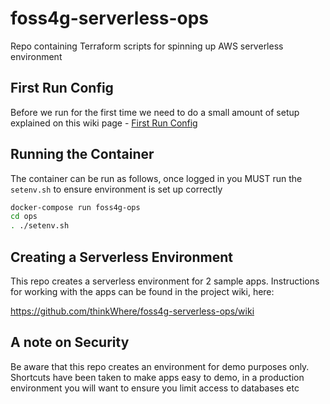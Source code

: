 # foss4g-serverless-ops
Repo containing Terraform scripts for spinning up AWS serverless environment

## First Run Config
Before we run for the first time we need to do a small amount of setup explained on this wiki page - [First Run Config](https://github.com/thinkWhere/foss4g-serverless-ops/wiki/First-Run-Config) 

## Running the Container
The container can be run as follows, once logged in you MUST run the ```setenv.sh``` to ensure environment is set up correctly

```bash
docker-compose run foss4g-ops
cd ops
. ./setenv.sh
```

## Creating a Serverless Environment
This repo creates a serverless environment for 2 sample apps.  Instructions for working with the apps can be found in the project wiki, here:

https://github.com/thinkWhere/foss4g-serverless-ops/wiki

## A note on Security

Be aware that this repo creates an environment for demo purposes only.  Shortcuts have been taken to make apps easy to demo, in a production environment you will want to ensure you limit access to databases etc

